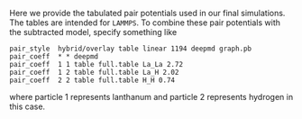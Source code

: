Here we provide the tabulated pair potentials used in our final simulations. The tables are intended for `LAMMPS`. To combine these pair potentials with the subtracted model, specify something like

```
pair_style	hybrid/overlay table linear 1194 deepmd graph.pb
pair_coeff	* * deepmd
pair_coeff	1 1 table full.table La_La 2.72
pair_coeff	1 2 table full.table La_H 2.02
pair_coeff	2 2 table full.table H_H 0.74
```

where particle 1 represents lanthanum and particle 2 represents hydrogen in this case.
